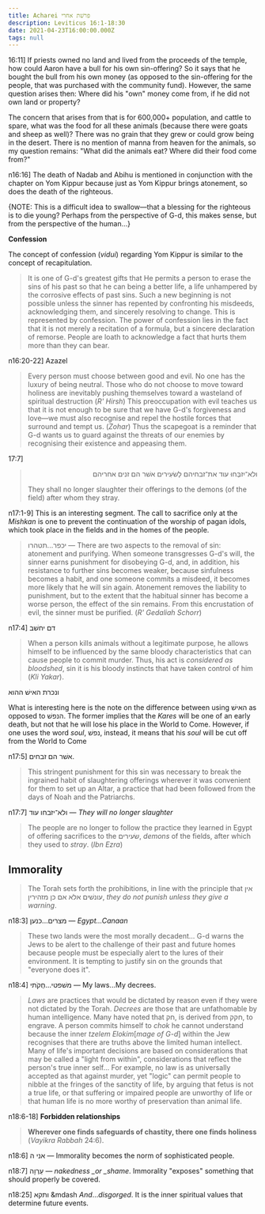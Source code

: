 ```yaml
---
title: Acharei פרשׁת אחרי
description: Leviticus 16:1-18:30
date: 2021-04-23T16:00:00.000Z
tags: null
---
```


16:11] If priests owned no land and lived from the proceeds of the temple, how could Aaron have a bull for his own sin-offering?
So it says that he bought the bull from his own money (as opposed to the sin-offering for the people, that was purchased with the community fund). However, the same question arises then: Where did his "own" money come from, if he did not own land or property?

The concern that arises from that is for 600,000+ population, and cattle to spare, what was the food for all these animals (because there were goats and sheep as well)? There was no grain that they grew or could grow being in the desert. There is no mention of manna from heaven for the animals, so my question remains: "What did the animals eat? Where did their food come from?"

n16:16] The death of Nadab and Abihu is mentioned in conjunction with the chapter on Yom Kippur because just as Yom Kippur brings atonement, so does the death of the righteous.

<p class="note">
{NOTE: This is a difficult idea to swallow&mdash;that a blessing for the righteous is to die young? Perhaps from the perspective of G-d, this makes sense, but from the perspective of the human...}
</p>

**Confession**

The concept of confession (_vidui_) regarding Yom Kippur is similar to the concept of recapitulation.

> It is one of G-d's greatest gifts that He permits a person to erase the sins of his past so that he can being a better life, a life unhampered by the corrosive effects of past sins. Such a new beginning is not possible unless the sinner has repented by confronting his misdeeds, acknowledging them, and sincerely resolving to change. This is represented by confession.
> The power of confession lies in the fact that it is not merely a recitation of a formula, but a sincere declaration of remorse. People are loath to acknowledge a fact that hurts them more than they can bear.

n16:20-22] Azazel

> Every person must choose between good and evil. No one has the luxury of being neutral. Those who do not choose to move toward holiness are inevitably pushing themselves toward a wasteland of spiritual destruction (_R' Hirsh_)
> This preoccupation with evil teaches us that it is not enough to be sure that we have G-d's forgiveness and love&mdash;we must also recognise and repel the hostile forces that surround and tempt us. (_Zohar_) Thus the scapegoat is a reminder that G-d wants us to guard against the threats of our enemies by recognising their existence and appeasing them.

17:7]

<blockquote dir="rtl">
ולא־יִזבְּחוּ עוד את־זבחיהם לַשׂעִירים אשׁר הם זנים אחריהם
<p dir="ltr">They shall no longer slaughter their offerings to the demons (of the field) after whom they stray.</p>
</blockquote>

n17:1-9] This is an interesting segment. The call to sacrifice only at the _Mishkan_ is one to prevent the continuation of the worship of pagan idols, which took place in the fields and in the homes of the people.

> יכפר...תטהרו &mdash;
> There are two aspects to the removal of sin: atonement and purifying. When someone transgresses G-d's will, the sinner earns punishment for disobeying G-d, and, in addition, his resistance to further sins becomes weaker, because sinfulness becomes a habit, and one someone commits a misdeed, it becomes more likely that he will sin again. Atonement removes the liability to punishment, but to the extent that the habitual sinner has become a worse person, the effect of the sin remains. From this encrustation of evil, the sinner must be purified. (_R' Gedaliah Schorr_)

n17:4] דם יחשׁב

> When a person kills animals without a legitimate purpose, he allows himself to be influenced by the same bloody characteristics that can cause people to commit murder. Thus, his act is _considered as bloodshed_, sin it is his bloody instincts that have taken control of him (_Kli Yakar_).

ונכרת האישׁ ההוא

What is interesting here is the note on the difference between using האישׁ as opposed to הנפשׁ. The former implies that the _Kares_ will be one of an early death, but not that he will lose his place in the World to Come. However, if one uses the word _soul_, נפשׁ, instead, it means that his _soul_ will be cut off from the World to Come

n17:5] אשׁר הם זבחים.

> This stringent punishment for this sin was necessary to break the ingrained habit of slaughtering offerings wherever it was convenient for them to set up an Altar, a practice that had been followed from the days of Noah and the Patriarchs.

n17:7] ולא־יזבחו עוד &mdash; _They will no longer slaughter_

> The people are no longer to follow the practice they learned in Egypt of offering sacrifices to the שׂעירים, _demons_ of the fields, after which they used to _stray_. (_Ibn Ezra_)

## Immorality

> The Torah sets forth the prohibitions, in line with the principle that אין עונשׁים אלא אם כּן מזהירין, _they do not punish unless they give a warning_.

n18:3] מצרים...כנען &mdash; _Egypt...Canaan_

> These two lands were the most morally decadent... G-d warns the Jews to be alert to the challenge of their past and future homes because people must be especially alert to the lures of their environment. It is tempting to justify sin on the grounds that
> "everyone does it".

n18:4] משׁפטי...חֻקֹתי &mdash; My laws...My decrees.

> _Laws_ are practices that would be dictated by reason even if they were not dictated by the Torah.
> _Decrees_ are those that are unfathomable by human intelligence. Many have noted that חק, is derived from חקק, to engrave. A person commits himself to _chok_ he cannot understand because the inner _tzelem Elokim_[_mage of G-d_] within the Jew recognises that there are truths above the limited human intellect. Many of life's important decisions are based on considerations that may be called a "light from within", considerations that reflect the person's true inner self... For example, no law is as universally accepted as that against murder, yet "logic" can permit people to nibble at the fringes of the sanctity of life, by arguing that fetus is not a true life, or that suffering or impaired people are unworthy of life or that human life is no more worthy of preservation than animal life.

n18:6-18] **Forbidden relationships**

> **Wherever one finds safeguards of chastity, there one finds holiness** (_Vayikra Rabbah_ 24:6).

n18:6] אני ה &mdash; Immorality becomes the norm of sophisticated people.

n18:7] עֵרְוָה &mdash; _nakedness \_or \_shame_. Immorality "exposes" something that should properly be covered.

n18:25] ותקא &mdash _And_..._disgorged_. It is the inner spiritual values that determine future events.
